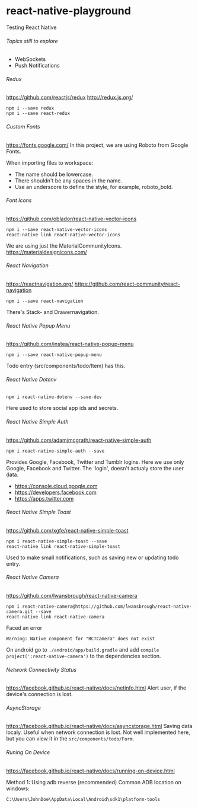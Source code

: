 # react-native-playground
Testing React Native

###### Topics still to explore
- WebSockets
- Push Notifications

###### Redux
https://github.com/reactjs/redux
http://redux.js.org/
```
npm i --save redux
npm i --save react-redux
```
###### Custom Fonts
https://fonts.google.com/
In this project, we are using Roboto from Google Fonts.

When importing files to workspace:
- The name should be lowercase.
- There shouldn't be any spaces in the name.
- Use an underscore to define the style, for example, roboto_bold.
###### Font Icons
https://github.com/oblador/react-native-vector-icons
```
npm i --save react-native-vector-icons
react-native link react-native-vector-icons
```
We are using just the MaterialCommunityIcons.
https://materialdesignicons.com/

###### React Navigation
https://reactnavigation.org/
https://github.com/react-community/react-navigation
```
npm i --save react-navigation
```
There's Stack- and Drawernavigation.
###### React Native Popup Menu
https://github.com/instea/react-native-popup-menu
```
npm i --save react-native-popup-menu
```
Todo entry (src/components/todo/Item) has this.
###### React Native Dotenv
```
npm i react-native-dotenv --save-dev
```
Here used to store social app ids and secrets.
###### React Native Simple Auth
https://github.com/adamjmcgrath/react-native-simple-auth
```
npm i react-native-simple-auth --save
```
Provides Google, Facebook, Twitter and Tumblr logins. Here we use only Google, Facebook and Twitter. The 'login', doesn't actualy store the user data.
- https://console.cloud.google.com
- https://developers.facebook.com
- https://apps.twitter.com
###### React Native Simple Toast
https://github.com/xgfe/react-native-simple-toast
```
npm i react-native-simple-toast --save
react-native link react-native-simple-toast
```
Used to make small notifications, such as saving new or updating todo entry. 
###### React Native Camera
https://github.com/lwansbrough/react-native-camera
```
npm i react-native-camera@https://github.com/lwansbrough/react-native-camera.git --save
react-native link react-native-camera
```
Faced an error
```
Warning: Native component for "RCTCamera" does not exist
```
On android go to ```./android/app/build.gradle``` and add  ```compile project(':react-native-camera')``` to the dependencies section.
###### Network Connectivity Status
https://facebook.github.io/react-native/docs/netinfo.html
Alert user, if the device's connection is lost.
###### AsyncStorage
https://facebook.github.io/react-native/docs/asyncstorage.html
Saving data localy. Useful when network connection is lost. Not well implemented here, but you can view it in the ```src/components/todo/Form```.
###### Runing On Device
https://facebook.github.io/react-native/docs/running-on-device.html

Method 1: Using adb reverse (recommended)
Common ADB location on windows:
```
C:\Users\JohnDoe\AppData\Local\Android\sdk1\platform-tools
```
